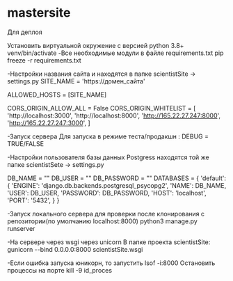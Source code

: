 # mastersite
Для деплоя

Установить виртуальной окружение с версией python 3.8+
venv/bin/activate
-Все необходимые модули в файле requirements.txt pip freeze -r requirements.txt

-Настройки названия сайта и находятся в папке 
scientistSite -> settings.py
SITE_NAME = 'https://домен_сайта'

ALLOWED_HOSTS = [SITE_NAME]

CORS_ORIGIN_ALLOW_ALL = False
CORS_ORIGIN_WHITELIST = [
      'http://localhost:3000',
        'http://localhost:8000',
        'http://165.22.27.247:8000',
        'http://165.22.27.247:3000',
]

-Запуск сервера Для запуска в режиме теста/продакшн : DEBUG = TRUE/FALSE

-Настройки пользователя базы данных Postgress находятся той же папке
scientistSete -> settings.py

DB_NAME = ""
DB_USER = ""
DB_PASSWORD = ""
DATABASES = {
    'default': {
        'ENGINE': 'django.db.backends.postgresql_psycopg2',
        'NAME': DB_NAME,
        'USER': DB_USER,
        'PASSWORD': DB_PASSWORD,
        'HOST': 'localhost',
        'PORT': '5432',
    }
}

-Запуск локального сервера для проверки после клонирования с репозитории(по умолчанию localhost:8000) python3 manage.py runserver

-На сервере через wsgi через unicorn
В папке проекта scientistSite:
gunicorn --bind 0.0.0.0:8000 scientistSite.wsgi

-Если ошибка запуска юникорн, то запустить
lsof -i:8000
Остановить процессы на порте
kill -9 id_proces




